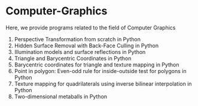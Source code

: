# Computer-Graphics 
Here, we provide programs related to the field of Computer Graphics
1) Perspective Transformation from scratch in Python
2) Hidden Surface Removal with Back-Face Culling in Python
3) Illumination models and surface reflections in Python
4) Triangle and Barycentric Coordinates in Python 
5) Barycentric coordinates for triangle and texture mapping in Python 
6) Point in polygon: Even-odd rule for inside-outside test for polygons in Python  
7) Texture mapping for quadrilaterals using inverse bilinear interpolation in Python 
8) Two-dimensional metaballs in Python
